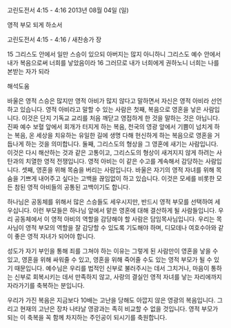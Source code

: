 고린도전서 4:15 - 4:16 
2013년 08월 04일 (일)

영적 부모 되게 하소서



고린도전서 4:15 - 4:16 / 새찬송가  장


15 그리스도 안에서 일만 스승이 있으되 아버지는 많지 아니하니 그리스도 예수 안에서 내가 복음으로써 너희를 낳았음이라
16 그러므로 내가 너희에게 권하노니 너희는 나를 본받는 자가 되라

해석도움





바울은 영적 스승은 많지만 영적 아비가 많지 않다고 말하면서 자신은 영적 아비라 선언하고 있습니다. 영적 아비라고 말할 수 있는 사람은 첫째, 복음으로 영혼을 낳은 사람입니다. 이것은 단지 기독교 교리를 처음 깨닫고 영접하게 한 것을 말하는 것은 아닙니다. 진짜 예수 보혈 앞에서 회개가 터지게 하는 복음, 천국의 영광 앞에서 기쁨이 넘치게 하는 복음, 온 세상을 치유하는 유일한 길에 생명 다해 헌신하게 하는 복음으로 영혼을 거듭나게 하는 것을 의미합니다. 둘째, 그리스도의 형상을 그 영혼에 새기는 사람입니다. 이것은 다시 해산하는 것과 같은 고통이고, 그리스도의 형상이 새겨지지 않게 하려는 사탄과의 치열한 영적 전쟁입니다. 영적 아비는 이 같은 수고를 계속해서 감당하는 사람입니다. 셋째, 영혼을 위해 목숨을 버리는 사람입니다. 바울은 자기의 영적 자녀를 위해 목숨을 기쁘게 내어주고 싶다는 고백을 끊임없이 하고 있습니다. 이것은 모세를 비롯한 모든 참된 영적 아비들의 공통된 고백이기도 합니다.

하나님은 공동체를 위해서 많은 스승들도 세우시지만, 반드시 영적 부모를 선택하여 세우십니다. 이런 부모들은 하나님 앞에서 맡은 영혼에 대해 결산하게 될 사람들입니다. 우리 공동체에서 이 영적 아비의 역할을 감당해야 할 사람은 담임목사님입니다. 우리는 목사님이 영적 부모의 역할을 잘 감당할 수 있도록 기도해야 하며, 디모데나 여호수아와 같이 좋은 영적 자녀가 되어야 합니다.  

성도가 자기 부인을 통해 죄를 그쳐야 하는 이유는 그렇게 된 사람만이 영혼을 낳을 수 있고, 영혼을 위해 싸워줄 수 있고, 영혼을 위해 죽어줄 수도 있는 영적 부모가 될 수 있기 때문입니다. 예수님은 우리를 법적인 신부로 불러주시는 데서 그치거나, 마음이 통하는 신부로 회복시키는 데서 만족하지 않고, 사랑의 결실인 영적 자녀를 낳는 자리에까지 자라가기를 축복하는 분입니다.   

우리가 가진 복음은 지금보다 10배는 고난을 당해도 아깝지 않은 영광의 복음입니다. 그리고 현재의 고난은 장차 나타날 영광과는 족히 비교할 수 없을 것입니다. 영적 부모가 되는 이 축복을 꼭 함께 차지하는 주인공이 되시기를 축원합니다.